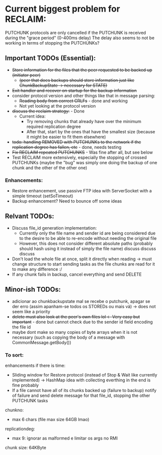 # Current biggest problem for RECLAIM:
PUTCHUNK protocols are only cancelled if the PUTCHUNK is received during the "grace period" (0-400ms delay)
The delay also seems to not be working in terms of stopping the PUTCHUNKs?

## Important TODOs (Essential):

- ~~Store information for the files that the peer requested to be backed up (initiator peer)~~
    - ~~(peer that does backups should store information just like ChunkBackupState -> necessary for STATE)~~
- ~~Exit handler and recover on startup for the backup information~~
- consider protocol version and other things like that in message parsing:
    - ~~Reading body from correct CRLFs~~ - done and working
    - Not yet looking at the protocol version
- ~~discuss the reclaim strategy:~~ - Done
  - Current idea:
      - Try removing chunks that already have over the minimum required replication degree
      - After that, start by the ones that have the smallest size (because it might be easier to fit them elsewhere)
- ~~todo: handling REMOVED with PUTCHUNKs to the network if the replication degree has fallen, etc~~ - done, needs testing
- ~~Fix RECLAIM repeated PUTCHUNKS~~ - Was fine after all, but see below
- Test RECLAIM more extensively, especially the stopping of crossed PUTCHUNKs (maybe the "bug" was simply one doing the backup of one chunk and the other of the other one)

### Enhancements:

- Restore enhancement, use passive FTP idea with ServerSocket with a simple timeout (setSoTimeout)
- Backup enhancement? Need to bounce off some ideas

## Relvant TODOs:

- Discuss file\_id generation implementation:
    - Currently only the file name and sender id are being considered due to the desire to be able to re-encode without needing the original file
    - However, this does not consider different absolute paths (probably should hash using it instead of simply the file name)
    discuss discuss discuss
- Don't load the whole file at once, split it directly when reading -> must change structure to start sending tasks as the file chunks are read for it to make any difference :/
- If any chunk fails in backup, cancel everything and send DELETE

## Minor-ish TODOs:
- adicionar ao chunkbackupstate mal se recebe o putchunk, apagar se der erro (assim apanham-se todos os STOREDs ou mais vá) -> does not seem like a priority
- ~~delete must also look at the peer's own files lol <- Very easy but important~~ - done but cannot check due to the sender id field encoding the file id
- maybe dont make so many copies of byte arrays when it is not necessary (such as copying the body of a message with CommonMessage.getBody())

### To sort:

enhancements if there is time:
- Sliding window for Restore protocol (instead of Stop & Wait like currently implemented) -> HashMap idea with collecting everthing in the end is fine probably
- If a file cannot have all of its chunks backed up (failure to backup) notify of failure and send delete message for that file_id, stopping the other PUTCHUNK tasks

chunkno:
- max 6 chars (file max size 64GB lmao)

replicationdeg:
- max 9: ignorar as malformed e limitar os args no RMI

chunk size: 64KByte